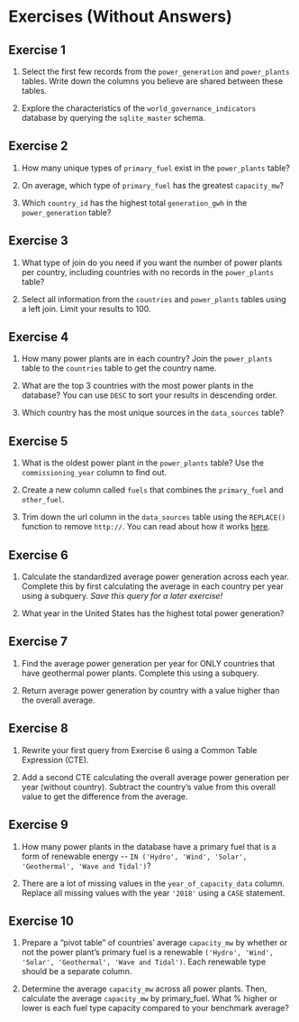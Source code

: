# Exercises (Without Answers)

## Exercise 1
1. Select the first few records from the `power_generation` and `power_plants` tables. Write down the columns you believe are shared between these tables.

2. Explore the characteristics of the `world_governance_indicators` database by querying the `sqlite_master` schema.


## Exercise 2
1. How many unique types of `primary_fuel` exist in the `power_plants` table?

2. On average, which type of `primary_fuel` has the greatest `capacity_mw`?

3. Which `country_id` has the highest total `generation_gwh` in the `power_generation` table?


## Exercise 3
1. What type of join do you need if you want the number of power plants per country, including countries with no records in the `power_plants` table?

2. Select all information from the `countries` and `power_plants` tables using a left join. Limit your results to 100.


## Exercise 4
1. How many power plants are in each country? Join the `power_plants` table to the `countries` table to get the country name.

2. What are the top 3 countries with the most power plants in the database? You can use `DESC` to sort your results in descending order.

3. Which country has the most unique sources in the `data_sources` table?


## Exercise 5
1. What is the oldest power plant in the `power_plants` table? Use the `commissioning_year` column to find out.

2. Create a new column called `fuels` that combines the `primary_fuel` and `other_fuel`.

3. Trim down the url column in the `data_sources` table using the `REPLACE()` function to remove `http://`. You can read about how it works [here](https://www.sqlitetutorial.net/sqlite-replace-function/). 


## Exercise 6
1. Calculate the standardized average power generation across each year. Complete this by first calculating the average in each country per year using a subquery. _Save this query for a later exercise!_

2. What year in the United States has the highest total power generation?


## Exercise 7
1. Find the average power generation per year for ONLY countries that have geothermal power plants. Complete this using a subquery.

2. Return average power generation by country with a value higher than the overall average.


## Exercise 8
1. Rewrite your first query from Exercise 6 using a Common Table Expression (CTE).

2. Add a second CTE calculating the overall average power generation per year (without country). Subtract the country’s value from this overall value to get the difference from the average.


## Exercise 9
1. How many power plants in the database have a primary fuel that is a form of renewable energy -- `IN ('Hydro', 'Wind', 'Solar', 'Geothermal', 'Wave and Tidal')`?

2. There are a lot of missing values in the `year_of_capacity_data` column. Replace all missing values with the year `'2018'` using a `CASE` statement.


## Exercise 10
1. Prepare a “pivot table” of countries’ average `capacity_mw` by whether or not the power plant’s primary fuel is a renewable `('Hydro', 'Wind', 'Solar', 'Geothermal', 'Wave and Tidal')`. Each renewable type should be a separate column.

2. Determine the average `capacity_mw` across all power plants. Then, calculate the average `capacity_mw` by primary_fuel. What % higher or lower is each fuel type capacity compared to your benchmark average?

